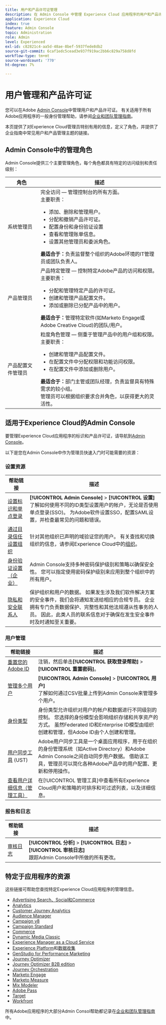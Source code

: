 ```yaml
---
title: 用户和产品许可证管理
description: 在 Admin Console 中管理 Experience Cloud 应用程序的用户和产品许可证。
application: Experience Cloud
index: true
feature: Admin Console
topic: Administration
role: Admin
level: Experienced
exl-id: c82821c4-aa5d-48ae-8bef-5937fede8db2
source-git-commit: 6caf1edc5cead3e937f919ac2bb6c829a758d8fd
workflow-type: tm+mt
source-wordcount: '770'
ht-degree: 7%

---
```


# 用户管理和产品许可证

您可以在Adobe [Admin Console](https://adminconsole.adobe.com/enterprise/)中管理用户和产品许可证。 有关适用于所有Adobe应用程序的一般身份管理帮助，请参阅[企业和团队管理指南](https://helpx.adobe.com/cn/enterprise/admin-guide.html)。

本页提供了对Experience Cloud管理员特别有用的信息，定义了角色，并提供了企业指南中常见用户和产品管理主题的链接。

## Admin Console中的管理角色

Admin Console提供三个主要管理角色，每个角色都具有特定的访问级别和责任级别：

| 角色 | 描述 |
| ------- | ------- |
| 系统管理员 | 完全访问 — 管理控制台的所有方面。 <br>主要职责： <br><ul><li>添加、删除和管理用户。</li><li>分配和撤销产品许可证。</li><li>配置身份和身份验证设置</li><li>查看和管理账单信息。</li><li>设置其他管理员和委派角色。</li></ul> **最适合于：**&#x200B;负责监督整个组织的Adobe环境的IT管理员或团队负责人。 |
| 产品管理员 | 产品特定管理 — 控制特定Adobe产品的访问和权限。<br>主要职责：<ul><li>分配和管理特定产品的许可证。</li><li>创建和管理产品配置文件。</li><li>添加或删除已分配产品中的用户。</li></ul>   **最适合于：**&#x200B;管理特定软件(如Marketo Engage或Adobe Creative Cloud)的团队/用户。 |
| 产品配置文件管理员 | 粒度角色管理 — 侧重于管理产品中的用户组和权限。<br>主要职责：<ul><li>创建和管理产品配置文件。</li><li>在配置文件中分配权限和功能访问权限。</li><li>在配置文件中添加或删除用户。</li></ul> **最适合于：**&#x200B;部门主管或团队经理，负责监督具有特殊需求的较小组。 <br>管理员可以根据组织要求合并角色，以获得更大的灵活性。 |

## 适用于Experience Cloud的Admin Console

要管理Experience Cloud应用程序的标识和产品许可证，请导航到[Admin Console](https://adminconsole.adobe.com/enterprise/)。

以下是您在Admin Console中作为管理员快速入门时可能需要的资源：

### 设置资源

| 帮助链接 | 描述 |
| ------- | ------ |
| [设置标识和单点登录](https://helpx.adobe.com/cn/enterprise/using/set-up-identity.html) | **[!UICONTROL Admin Console]** > **[!UICONTROL 设置]** <br>了解如何使用不同的ID类型设置用户的帐户，无论是否使用单点登录(SSO)。 为Adobe软件设置SSO，配置SAML设置，并检查最常见的问题和错误。 |
| [通过目录信任设置组织](https://helpx.adobe.com/enterprise/using/directory-trust.html) | 针对其他组织已声明的域验证您的用户。 有关查找和切换组织的信息，请参阅Experience Cloud中的[组织](organizations.md)。 |
| [身份验证设置（企业）](https://helpx.adobe.com/enterprise/using/authentication-settings.html) | Admin Console支持多种密码保护级别和策略以确保安全性。 您可以指定使用密码保护级别来应用到整个组织中的所有用户。 |
| [隐私和安全联系人](https://helpx.adobe.com/enterprise/using/security-contacts.html) | 保护组织和用户的数据。 如果发生涉及我们软件解决方案的安全事件，我们会将通知发送给相应的合规专员。 企业拥有专门负责数据保护、完整性和其他法规遵从性事务的人员。 因此，此类人员的联系信息对于确保在发生安全事件时及时通知至关重要。 |

### 用户管理

| 帮助链接 | 描述 |
| ------- | ------- |
| [重置您的Adobe ID](https://helpx.adobe.com/manage-account/kb/account-password-sign-help.html) | 注销，然后单击&#x200B;**[!UICONTROL 获取登录帮助]** > **[!UICONTROL 重置密码]**。 |
| [管理多个用户](https://helpx.adobe.com/enterprise/using/bulk-upload-users.html) | **[!UICONTROL Admin Console]** > **[!UICONTROL 用户]** <br>了解如何通过CSV批量上传到Admin Console来管理多个用户。 |
| [身份类型](https://helpx.adobe.com/cn/enterprise/using/identity.html) | 身份类型允许组织对用户的帐户和数据进行不同级别的控制。 您选择的身份模型会影响组织存储和共享资产的方式。 虽然Federated ID和Enterprise ID模型由组织创建和管理，但Adobe ID由个人创建和管理。 |
| [用户同步工具](https://helpx.adobe.com/enterprise/using/user-sync.html) (UST) | Adobe用户同步工具是一个桌面应用程序，用于在组织的身份管理系统（如Active Directory）和Adobe Admin Console之间自动同步用户数据。 借助该工具，管理员可以简化各种Adobe产品中的用户配置、更新和停用操作。 |
| [查看用户详细信息（管理工具）](admin-tool-experience-cloud.md) | 在[!UICONTROL 管理工具]中查看所有Experience Cloud用户和策略的可排序和可过滤列表，以及详细信息。 |

### 报告和日志

| 帮助链接 | 描述 |
| ------- |------- |
| [审核日志](https://helpx.adobe.com/enterprise/using/audit-logs.html) | **[!UICONTROL 分析]** > **[!UICONTROL 日志]** > **[!UICONTROL 审核日志]** <br>跟踪Admin Console中所做的所有更改。 |


## 特定于应用程序的资源

这些链接可帮助您查找特定Experience Cloud应用程序的管理信息。

<!-- | Application | Link to resource|
| ------- | ------- |
|  [!DNL Analytics] <p>Customer Journey Analytics| [Analytics in the Adobe Admin Console overview](https://experienceleague.adobe.com/en/docs/analytics/admin/admin-console/home) <p>[Administration requirements](https://experienceleague.adobe.com/en/docs/analytics-platform/using/cja-workspace/workspace-faq/frequently-asked-questions-analysis-workspace) |
| [!DNL Audience Manager] | [Audience Manager user migration to Admin Console](https://experienceleague.adobe.com/en/docs/audience-manager/user-guide/features/administration/admin-console-migration) |
| [!DNL Campaign] v8 |  [Get started with permissions](https://experienceleague.adobe.com/en/docs/campaign/campaign-v8/admin/permissions/gs-permissions) |
| [!DNL Campaign Standard] to [!DNL Campaign v8] | [User access management from Campaign Standard to Campaign V8](https://experienceleague.adobe.com/en/docs/campaign-web/acs-to-ac/user-management-acs) |
| [!DNL Commerce] | [Configure the Commerce Admin Integration with Adobe ID](https://experienceleague.adobe.com/en/docs/commerce-admin/start/admin/ims/adobe-ims-config) |
| [!DNL Dynamic Media Classic] | [Administration setup](https://experienceleague.adobe.com/en/docs/dynamic-media-classic/using/setup/administration-setup#user_administration) |
| [!DNL Experience Manager as a Cloud Service] |  [Accessing the Admin Console](https://experienceleague.adobe.com/en/docs/experience-manager-cloud-service/content/onboarding/journey/admin-console) |
| [!DNL Experience Platform] <p>[!DNL Data Collection] | [Access control UI overview](https://experienceleague.adobe.com/en/docs/experience-platform/access-control/ui/overview) <p>[Permission management for data collection in Experience Platform](https://experienceleague.adobe.com/en/docs/experience-platform/collection/permissions)|
| [!DNL GenStudio for Performance Marketing] | [Provision Adobe GenStudio for Performance Marketing](https://experienceleague.adobe.com/en/docs/genstudio-for-performance-marketing/user-guide/intro/product-provisioning) |
| [!DNL Journey Optimizer] | [Manage users and roles](https://experienceleague.adobe.com/en/docs/journey-optimizer/using/access-control/permissions) |
| [!DNL Journey Optimizer B2B Edition] | [User management](https://experienceleague.adobe.com/en/docs/journey-optimizer-b2b/user/admin/user-management) |
|[!DNL  Journey Orchestration] | [Access management](https://experienceleague.adobe.com/en/docs/journeys/using/starting-with-journeys/access-management) |
| [!DNL Marketo Engage] | [Understanding Marketo Subscription and User Migration to the Adobe Admin Console](https://experienceleague.adobe.com/en/docs/marketo/using/product-docs/administration/marketo-with-adobe-identity/subscription-and-user-migration/understanding-marketo-subscription-and-user-migration-to-the-adobe-admin-console) |
| [!DNL Marketo Measure] | [Adobe Admin Console Setup](https://experienceleague.adobe.com/en/docs/marketo-measure/using/configuration-and-setup/getting-started-with-marketo-measure/adobe-admin-console-setup) |
| [!DNL Mix Modeler] | [Access controls](https://experienceleague.adobe.com/en/docs/mix-modeler/using/data-governance/access-controls) |
| [!DNL Pass] | [Get started with Account IQ](https://experienceleague.adobe.com/en/docs/pass/aiq-help/get-started) |
| [!DNL Target] | [Administrator first steps](https://experienceleague.adobe.com/en/docs/target/using/administer/start-target) <p> [User management](https://experienceleague.adobe.com/en/docs/target/using/administer/manage-users/user-management) |
| [!DNL Workfront] | [Manage users in the Adobe Admin Console](https://experienceleague.adobe.com/en/docs/workfront/using/administration-and-setup/add-users/create-manage-users/admin-console) |

 -->

* [Advertising Search、Social和Commerce](https://experienceleague.adobe.com/en/docs/advertising/search-social-commerce/new-ui/user-administration)
* [Analytics](https://experienceleague.adobe.com/en/docs/analytics/admin/admin-console/home)
* [Customer Journey Analytics](https://experienceleague.adobe.com/en/docs/analytics-platform/using/cja-workspace/workspace-faq/frequently-asked-questions-analysis-workspace)
* [Audience Manager](https://experienceleague.adobe.com/en/docs/audience-manager/user-guide/features/administration/admin-console-migration)
* [Campaign v8](https://experienceleague.adobe.com/zh-hans/docs/campaign/campaign-v8/admin/permissions/gs-permissions)
* [Campaign Standard](https://experienceleague.adobe.com/en/docs/campaign-web/acs-to-ac/user-management-acs)
* [Commerce](https://experienceleague.adobe.com/en/docs/commerce-admin/start/admin/ims/adobe-ims-config)
* [Dynamic Media Classic](https://experienceleague.adobe.com/en/docs/dynamic-media-classic/using/setup/administration-setup#user_administration)
* [Experience Manager as a Cloud Service](https://experienceleague.adobe.com/zh-hans/docs/experience-manager-cloud-service/content/onboarding/journey/admin-console)
* [Experience Platform](https://experienceleague.adobe.com/en/docs/experience-platform/access-control/ui/overview)和[数据收集](https://experienceleague.adobe.com/en/docs/experience-platform/collection/permissions)
* [GenStudio for Performance Marketing](https://experienceleague.adobe.com/en/docs/genstudio-for-performance-marketing/user-guide/intro/product-provisioning)
* [Journey Optimizer](https://experienceleague.adobe.com/en/docs/journey-optimizer/using/access-control/permissions)
* [Journey Optimizer B2B edition](https://experienceleague.adobe.com/en/docs/journey-optimizer-b2b/user/admin/user-management)
* [Journey Orchestration](https://experienceleague.adobe.com/en/docs/journeys/using/starting-with-journeys/access-management)
* [Marketo Engage](https://experienceleague.adobe.com/en/docs/marketo/using/product-docs/administration/marketo-with-adobe-identity/subscription-and-user-migration/understanding-marketo-subscription-and-user-migration-to-the-adobe-admin-console)
* [Marketo Measure](https://experienceleague.adobe.com/en/docs/marketo-measure/using/configuration-and-setup/getting-started-with-marketo-measure/adobe-admin-console-setup)
* [Mix Modeler](https://experienceleague.adobe.com/en/docs/mix-modeler/using/data-governance/access-controls)
* [Adobe Pass](https://experienceleague.adobe.com/en/docs/pass/aiq-help/get-started)
* [Target](https://experienceleague.adobe.com/en/docs/target/using/administer/start-target)
* [Workfront](https://experienceleague.adobe.com/en/docs/workfront/using/administration-and-setup/add-users/create-manage-users/admin-console)

所有Adobe应用程序的大部分Admin Consol帮助都记录在[企业和团队管理指南](https://helpx.adobe.com/cn/enterprise/admin-guide.html)中。
